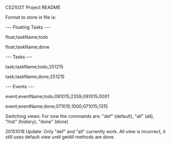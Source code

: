 CS2103T Project README

Format to store in file is:

--- Floating Tasks ---

float;taskName;todo

float;taskName;done

--- Tasks ---

task;taskName;todo;251215

task;taskName;done;251215

--- Events ---

event;eventName;todo;081015;2359;091015;0001

event;eventName;done;071015;1000;071015;1315

Switching views:
For now the commands are: 
"def" (default),
"all" (all),
"hist" (history),
"done" (done)

20151018 Update: Only "def" and "all" currently work. 
All view is incorrect, it still uses default view until getAll methods are done.
